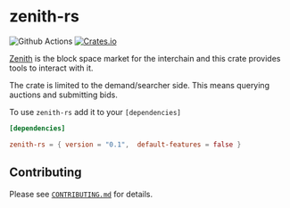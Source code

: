 # zenith-rs

![Github Actions](https://github.com/meka-dev/zenith-rs/workflows/CI/badge.svg)
[![Crates.io][crates-badge]][crates-url]

[crates-badge]: https://img.shields.io/crates/v/zenith-rs.svg
[crates-url]: https://crates.io/crates/zenith-rs

[Zenith](https://meka.tech/zenith) is the block space market for the interchain
and this crate provides tools to interact with it.

The crate is limited to the demand/searcher side. This means querying auctions
and submitting bids.

To use `zenith-rs` add it to your `[dependencies]`

```toml
[dependencies]

zenith-rs = { version = "0.1",  default-features = false }
```

## Contributing

Please see [`CONTRIBUTING.md`](https://github.com/meka-dev/zenith-rs/blob/main/CONTRIBUTING.md) for details.
